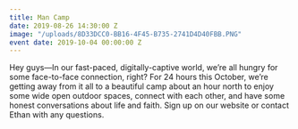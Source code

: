 ```yaml
---
title: Man Camp
date: 2019-08-26 14:30:00 Z
image: "/uploads/8D33DCC0-BB16-4F45-B735-2741D4D40FBB.PNG"
event date: 2019-10-04 00:00:00 Z
---
```


Hey guys—In our fast-paced, digitally-captive world, we’re all hungry for some face-to-face connection, right? For 24 hours this October, we’re getting away from it all to a beautiful camp about an hour north to enjoy some wide open outdoor spaces, connect with each other, and have some honest conversations about life and faith. Sign up on our website or contact Ethan with any questions.